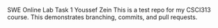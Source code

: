 SWE Online Lab Task 1 Youssef Zein
This is a test repo for my CSCI313 course.
This demonstrates branching, commits, and pull requests.